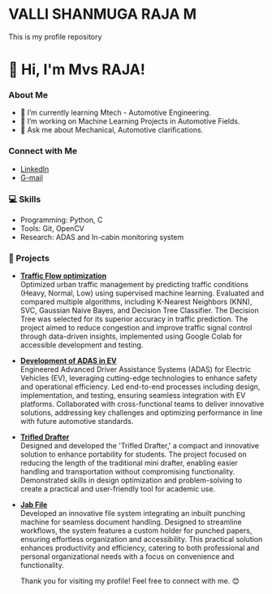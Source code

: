 # VALLI SHANMUGA RAJA M
 This is my profile repository 

# 👋 Hi, I'm Mvs RAJA!

### About Me
- 🌱 I’m currently learning Mtech - Automotive Engineering.
- 🚀 I’m working on Machine Learning Projects in Automotive Fields.
- 💬 Ask me about Mechanical, Automotive clarifications.

### Connect with Me
- [LinkedIn](www.linkedin.com/in/mvsraja10)
- [G-mail](mvsrajaofficial@gmail.com)

### 💻 Skills
- Programming: Python, C
- Tools: Git, OpenCV
- Research: ADAS and In-cabin monitoring system

### 🚀 Projects
- **[Traffic Flow optimization](#)**  
  Optimized urban traffic management by predicting traffic conditions (Heavy, Normal, Low) using supervised machine learning. Evaluated and compared multiple algorithms, including K-Nearest Neighbors (KNN), SVC, Gaussian Naive Bayes, and Decision Tree Classifier. The Decision Tree was selected for its superior accuracy in traffic prediction. The project aimed to reduce congestion and improve traffic signal control through data-driven insights, implemented using Google Colab for accessible development and testing.  

- **[Development of ADAS in EV](#)**  
  Engineered Advanced Driver Assistance Systems (ADAS) for Electric Vehicles (EV), leveraging cutting-edge technologies to enhance safety and operational efficiency. Led end-to-end processes including design, implementation, and testing, ensuring seamless integration with EV platforms. Collaborated with cross-functional teams to deliver innovative solutions, addressing key challenges and optimizing performance in line with future automotive standards.  

- **[Trifled Drafter](#)**  
  Designed and developed the 'Trifled Drafter,' a compact and innovative solution to enhance portability for students. The project focused on reducing the length of the traditional mini drafter, enabling easier handling and transportation without compromising functionality. Demonstrated skills in design optimization and problem-solving to create a practical and user-friendly tool for academic use.  
  
- **[Jab File](#)**  
  Developed an innovative file system integrating an inbuilt punching machine for seamless document handling. Designed to streamline workflows, the system features a custom holder for punched papers, ensuring effortless organization and accessibility. This practical solution enhances productivity and efficiency, catering to both professional and personal organizational needs with a focus on convenience and functionality.  

  
  Thank you for visiting my profile! Feel free to connect with me. 😊
